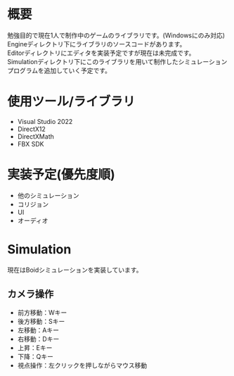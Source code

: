 # 概要
勉強目的で現在1人で制作中のゲームのライブラリです。(Windowsにのみ対応)  
Engineディレクトリ下にライブラリのソースコードがあります。  
Editorディレクトリにエディタを実装予定ですが現在は未完成です。  
Simulationディレクトリ下にこのライブラリを用いて制作したシミュレーションプログラムを追加していく予定です。

# 使用ツール/ライブラリ
- Visual Studio 2022
- DirectX12
- DirectXMath
- FBX SDK

# 実装予定(優先度順)
- 他のシミュレーション
- コリジョン
- UI
- オーディオ

# Simulation
現在はBoidシミュレーションを実装しています。
## カメラ操作
- 前方移動：Wキー
- 後方移動：Sキー
- 左移動：Aキー
- 右移動：Dキー
- 上昇：Eキー
- 下降：Qキー
- 視点操作：左クリックを押しながらマウス移動
